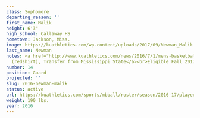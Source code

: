 ```yaml
---
class: Sophomore
departing_reason: ''
first_name: Malik
height: 6'3"
high_school: Callaway HS
hometown: Jackson, Miss.
image: https://kuathletics.com/wp-content/uploads/2017/09/Newman_Malik.jpg
last_name: Newman
notes: <a href="http://www.kuathletics.com/news/2016/7/1/mens-basketball-malik-newman-transfers-to-kansas.aspx">Sophomore
  (redshirt), Transfer from Mississippi State</a><br>Eligible Fall 2017
number: 14
position: Guard
projected: ''
slug: 2016-newman-malik
status: active
url: https://kuathletics.com/sports/mbball/roster/season/2016-17/player/malik-newman/
weight: 190 lbs.
year: 2016
---
```


